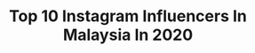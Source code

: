 ---
title: Top 10 Instagram Influencers In Malaysia In 2020
description: >-
  Find top Instagram influencers in Malaysia in 2020. Most popular hashtags: #jer #portraitphotography #photooftheday #100flavoursuk.
platform: Instagram
profiles:
  - username: "sushalove"
    fullname: >-
      Sharen 🦋
    location: "Malaysia"
    followers: 17028
    engagement: 737
    commentsToLikes: 0.238608
    avatar: "https://scontent-lhr8-1.cdninstagram.com/v/t51.2885-19/s320x320/64278102_763670437360396_2451410282782654464_n.jpg?_nc_ht=scontent-lhr8-1.cdninstagram.com&_nc_ohc=n7dXILykndcAX8Pnnv2&oh=b5609b6fa01da3101a71a002ee63dcb8&oe=5EB8D0A7"
    verified: false
    hashtags: "#pakistanstreetstyle, #brunettehair, #stayhome, #portraitsquad"
  - username: "ruska.karkashadze"
    fullname: >-
      RUSKA KARKASHADZE/Actress
    location: "Malaysia"
    followers: 102349
    engagement: 493
    commentsToLikes: 0.044034
    avatar: "https://scontent-ams4-1.cdninstagram.com/v/t51.2885-19/s320x320/92567381_900173333766251_1752325920665894912_n.jpg?_nc_ht=scontent-ams4-1.cdninstagram.com&_nc_ohc=0GN6lgSS7GQAX9IRc0W&oh=c941a288b04381431676ea05aa8211c4&oe=5EB5237B"
    verified: false
    hashtags: "#actrees, #dancingwiththestars, #color, #selfie"
  - username: "_davidyan"
    fullname: >-
      David Yan
    location: "Malaysia"
    followers: 7405
    engagement: 2665
    commentsToLikes: 0.050385
    avatar: "https://scontent-gmp1-1.cdninstagram.com/v/t51.2885-19/s320x320/71692112_2441534812620038_7117379980547325952_n.jpg?_nc_ht=scontent-gmp1-1.cdninstagram.com&_nc_ohc=_kCZ_9faFKkAX-GsToi&oh=c219fbc77ddea6411d180fd5e40aaccd&oe=5EA3D0B8"
    verified: false
    hashtags: ""
  - username: "emilykcl"
    fullname: >-
      Emily Kong 江倩龄
    location: "Malaysia"
    followers: 52238
    engagement: 1201
    commentsToLikes: 0.036228
    avatar: "https://scontent-ams4-1.cdninstagram.com/v/t51.2885-19/s320x320/52741183_388970468564766_3501736280092311552_n.jpg?_nc_ht=scontent-ams4-1.cdninstagram.com&_nc_ohc=ndgKwwtHmlkAX9EbhPS&oh=73ec399e8a8a183c638d3d52f4e61ad0&oe=5EBBF7D6"
    verified: false
    hashtags: "#coachmy, #joyful, #godisjoyandpeace, #myluxluminique"
  - username: "setiawanadeee"
    fullname: >-
      adepati
    location: "Malaysia"
    followers: 3009
    engagement: 2716
    commentsToLikes: 0.088856
    avatar: "https://scontent-lht6-1.cdninstagram.com/v/t51.2885-19/s320x320/50895212_279040469459858_109414214556188672_n.jpg?_nc_ht=scontent-lht6-1.cdninstagram.com&_nc_ohc=5qznRH-gAlUAX-dhx6m&oh=96eea95ae1304342155e14b0d852e8d4&oe=5EB89940"
    verified: false
    hashtags: "#potraitmode, #shotoniphone, #evosroar"
  - username: "bbhulkrj"
    fullname: >-
      Influencer | Blasian | Curly
    location: "Malaysia"
    followers: 12396
    engagement: 1496
    commentsToLikes: 0.144967
    avatar: "https://scontent-ams4-1.cdninstagram.com/v/t51.2885-19/s320x320/85006412_213359203141994_5908270944975060992_n.jpg?_nc_ht=scontent-ams4-1.cdninstagram.com&_nc_ohc=Ij_lKotWuQ0AX97XNsG&oh=6572f41cd8ccd27a1ef345bef1d7761d&oe=5EBA5F3F"
    verified: false
    hashtags: "#throwback, #balleralert, #curlyboy, #curly"
  - username: "iamdanielang"
    fullname: >-
      Daniel Ang Kok Chun, 洪国竣
    location: "Malaysia"
    followers: 31630
    engagement: 396
    commentsToLikes: 0.074791
    avatar: "https://scontent-ams4-1.cdninstagram.com/v/t51.2885-19/s320x320/73401869_2631169396996462_8878515300044111872_n.jpg?_nc_ht=scontent-ams4-1.cdninstagram.com&_nc_ohc=mN6mHVTBdfEAX_FDpQ9&oh=ea2be66d21de402cc6e0c75b29b31c99&oe=5EBA9688"
    verified: false
    hashtags: "#thfcny2020, #asicsfamily, #vichysg, #ghdsg"
  - username: "robinsnelders"
    fullname: >-
      
    location: "Malaysia"
    followers: 19862
    engagement: 1477
    commentsToLikes: 0.032722
    avatar: "https://scontent-lhr8-1.cdninstagram.com/v/t51.2885-19/s320x320/69716276_2452646174800900_8304600131907354624_n.jpg?_nc_ht=scontent-lhr8-1.cdninstagram.com&_nc_ohc=GZ-EbynSxxsAX9Lfo2L&oh=79e51a78886dd4fcf1f713504c0cd1fe&oe=5EBA5DAD"
    verified: false
    hashtags: "#femmeluxe, #femmeluxefinery, #tb"
  - username: "thesupreme_connect"
    fullname: >-
      Marino 🇬🇧🇲🇾🇨🇾
    location: "Malaysia"
    followers: 15349
    engagement: 549
    commentsToLikes: 0.239122
    avatar: "https://scontent-ams4-1.cdninstagram.com/v/t51.2885-19/s320x320/19535408_1880780255517526_8383008655431172096_a.jpg?_nc_ht=scontent-ams4-1.cdninstagram.com&_nc_ohc=4wFVvcwy8l4AX_7SWdF&oh=65ee9782c65b38f6a6047a9272110122&oe=5EB82BEA"
    verified: false
    hashtags: "#squadup, #squadgoals, #wishyoursquadwaslikemine, #kualalumpur"
  - username: "jeremylaous"
    fullname: >-
      柳應廷 Jer
    location: "Malaysia"
    followers: 29118
    engagement: 1729
    commentsToLikes: 0.025562
    avatar: "https://scontent-ams4-1.cdninstagram.com/v/t51.2885-19/s320x320/75019015_437793533565705_778209273300647936_n.jpg?_nc_ht=scontent-ams4-1.cdninstagram.com&_nc_ohc=LCds91kIwrMAX9qdBo2&oh=cd4eb547337c5335962c8a1c63ada645&oe=5EB799E1"
    verified: false
    hashtags: "#1998, #jerdan, #jer, #mirrorweare"
---